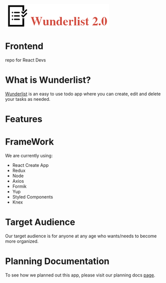![Image of Wunderlist](client/src/images/logo.png)
# Frontend
repo for React Devs 

# What is Wunderlist?
[Wunderlist](https://romantic-austin-d557d1.netlify.com/) is an easy to use todo app where you can create, edit and delete your tasks as needed. 

# Features

# FrameWork
We are currently using:
* React Create App
* Redux
* Node
* Axios
* Formik
* Yup
* Styled Components
* Knex

# Target Audience
Our target audience is for anyone at any age who wants/needs to become more organized.

# Planning Documentation
To see how we planned out this app, please visit our planning docs [page](https://docs.google.com/document/d/1U6Oosl6X26EBSKHZNxwZDw0FReQmspPZ8vbFYZYtxMo/edit?usp=sharing).
